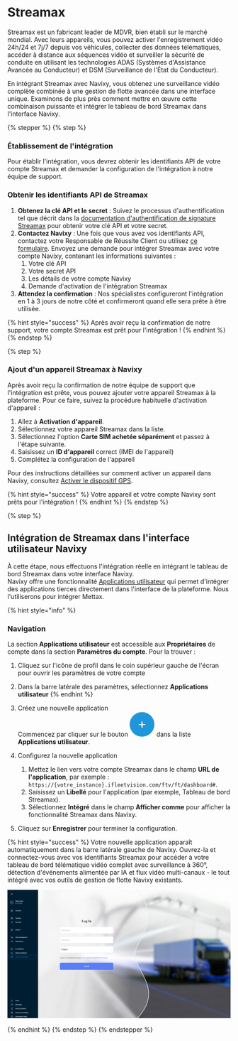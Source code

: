 # Streamax

Streamax est un fabricant leader de MDVR, bien établi sur le marché mondial. Avec leurs appareils, vous pouvez activer l'enregistrement vidéo 24h/24 et 7j/7 depuis vos véhicules, collecter des données télématiques, accéder à distance aux séquences vidéo et surveiller la sécurité de conduite en utilisant les technologies ADAS (Systèmes d'Assistance Avancée au Conducteur) et DSM (Surveillance de l'État du Conducteur).

En intégrant Streamax avec Navixy, vous obtenez une surveillance vidéo complète combinée à une gestion de flotte avancée dans une interface unique. Examinons de plus près comment mettre en œuvre cette combinaison puissante et intégrer le tableau de bord Streamax dans l'interface Navixy.

{% stepper %}
{% step %}
### Établissement de l'intégration

Pour établir l'intégration, vous devrez obtenir les identifiants API de votre compte Streamax et demander la configuration de l'intégration à notre équipe de support.

### Obtenir les identifiants API de Streamax

1. **Obtenez la clé API et le secret** : Suivez le processus d'authentification tel que décrit dans la [documentation d'authentification de signature Streamax](https://ftcloud.streamax.com:20002/DOC/Sign%20Authentication) pour obtenir votre clé API et votre secret.
2. **Contactez Navixy** : Une fois que vous avez vos identifiants API, contactez votre Responsable de Réussite Client ou utilisez [ce formulaire](https://www.navixy.com/contact/). Envoyez une demande pour intégrer Streamax avec votre compte Navixy, contenant les informations suivantes :&#x20;
   1. Votre clé API
   2. Votre secret API
   3. Les détails de votre compte Navixy
   4. Demande d'activation de l'intégration Streamax
3. **Attendez la confirmation** : Nos spécialistes configureront l'intégration en 1 à 3 jours de notre côté et confirmeront quand elle sera prête à être utilisée.

{% hint style="success" %}
Après avoir reçu la confirmation de notre support, votre compte Streamax est prêt pour l'intégration !
{% endhint %}
{% endstep %}

{% step %}
### Ajout d'un appareil Streamax à Navixy

Après avoir reçu la confirmation de notre équipe de support que l'intégration est prête, vous pouvez ajouter votre appareil Streamax à la plateforme. Pour ce faire, suivez la procédure habituelle d'activation d'appareil :

1. Allez à **Activation d'appareil**.
2. Sélectionnez votre appareil Streamax dans la liste.
3. Sélectionnez l'option **Carte SIM achetée séparément** et passez à l'étape suivante.
4. Saisissez un **ID d'appareil** correct (IMEI de l'appareil)
5. Complétez la configuration de l'appareil

Pour des instructions détaillées sur comment activer un appareil dans Navixy, consultez [Activer le dispositif GPS](../demarrage-rapide/activer-le-dispositif-gps.md).

{% hint style="success" %}
Votre appareil et votre compte Navixy sont prêts pour l'intégration !
{% endhint %}
{% endstep %}

{% step %}
## Intégration de Streamax dans l'interface utilisateur Navixy

À cette étape, nous effectuons l'intégration réelle en intégrant le tableau de bord Streamax dans votre interface Navixy.\
Navixy offre une fonctionnalité [Applications utilisateur](../compte/applications-utilisateur/) qui permet d'intégrer des applications tierces directement dans l'interface de la plateforme. Nous l'utiliserons pour intégrer Mettax.

{% hint style="info" %}
### **Navigation**&#x20;

La section **Applications utilisateur** est accessible aux **Propriétaires** de compte dans la section **Paramètres du compte**. Pour la trouver :

1. Cliquez sur l'icône de profil dans le coin supérieur gauche de l'écran pour ouvrir les paramètres de votre compte
2. Dans la barre latérale des paramètres, sélectionnez **Applications utilisateur**
{% endhint %}

1. Créez une nouvelle application\
   Commencez par cliquer sur le bouton <img src="../../guide-de-litilizateur/connecteurs-de-solutions/attachments/image-20250725-080704.png" alt="image-20250725-080704.png" data-size="line"> dans la liste **Applications utilisateur**.
2. Configurez la nouvelle application
   1. Mettez le lien vers votre compte Streamax dans le champ **URL de l'application**, par exemple : `https://{votre_instance}.ifleetvision.com/ftv/ft/dashboard#`.
   2. Saisissez un **Libellé** pour l'application (par exemple, Tableau de bord Streamax).
   3. Sélectionnez **Intégré** dans le champ **Afficher comme** pour afficher la fonctionnalité Streamax dans Navixy.
3. Cliquez sur **Enregistrer** pour terminer la configuration.

{% hint style="success" %}
Votre nouvelle application apparaît automatiquement dans la barre latérale gauche de Navixy. Ouvrez-la et connectez-vous avec vos identifiants Streamax pour accéder à votre tableau de bord télématique vidéo complet avec surveillance à 360°, détection d'événements alimentée par IA et flux vidéo multi-canaux - le tout intégré avec vos outils de gestion de flotte Navixy existants.

<p align="center"> <img src="../../guide-de-litilizateur/connecteurs-de-solutions/attachments/ad2ef31528184f07816d99b67b1e4374.png" alt="ad2ef31528184f07816d99b67b1e4374.png"></p>
{% endhint %}
{% endstep %}
{% endstepper %}

